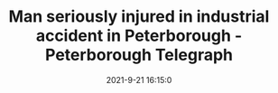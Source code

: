 ---
"title": "Man seriously injured in industrial accident in Peterborough - Peterborough Telegraph"
"date": "2021-9-21 16:15:0"
"feed_name": "GOOGLENEWSINDUSTRIAL"
"feed_website": "https://news.google.com/search?q=industrial%2Bincident&hl=en-US&gl=US&ceid=US:en"
"feed_rss": "https://news.google.com/rss/search?q=industrial%2Bincident&hl=en-US&gl=US&ceid=US:en"
"link": "https://www.peterboroughtoday.co.uk/news/man-seriously-injured-in-industrial-accident-in-peterborough-3391342"
"file": "_posts/2021-1-1-5673f967d7fc90182e6a87d0277336bf418bfb5c.md"
"accident": "1"
"drilling": "1"
"dead": "0"
"injured": "1"
"where": "industrial site"
"place": "unknown place"
---